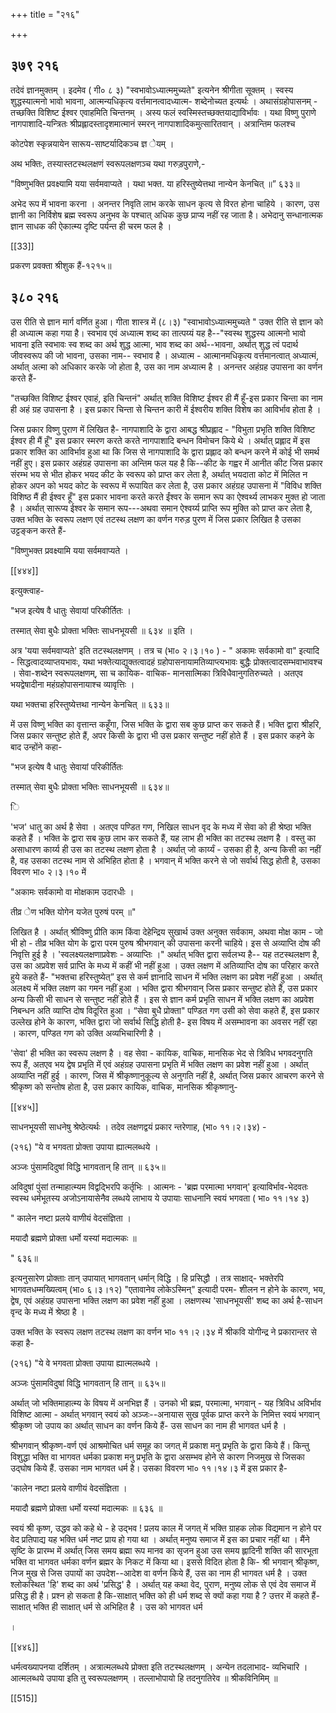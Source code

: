 +++
title = "२१६"

+++


## ३७९ २१६
तदेवं ज्ञानमुक्तम् । इदमेव ( गी० ८ ३) "स्वभावोऽध्यात्ममुच्यते" इत्यनेन श्रीगीता सूक्तम् । स्वस्य शुद्धस्यात्मनो भावो भावना, आत्मन्यधिकृत्य वर्त्तमानत्वादध्यात्म- शब्देनोच्यत इत्यर्थः । अथासंग्रहोपासनम् - तच्छक्ति विशिष्ट ईश्वर एवाहमिति चिन्तनम् । अस्य फलं स्वस्मिस्तच्छक्तयाद्याविर्भावः । यथा विष्णु पुराणे नागपाशादि-यन्त्रितः श्रीप्रह्लादस्तादृशमात्मानं स्मरन् नागपाशादिकमुत्सारितवान् । अत्रान्तिम फलश्च 

कोटपेश स्कृन्नयायेन सारूय-साष्टर्यादिकञ्च ज्ञ ेयम् । 

अथ भक्तिः, तस्यास्तटस्थलक्षणं स्वरूपलक्षणञ्च यथा गरुड़पुराणे,- 

"विष्णुभक्ति प्रवक्ष्यामि यया सर्वमवाप्यते । यथा भक्त. या हरिस्तुष्येत्तथा नान्येन केनचित् ॥” ६३३॥ 

अभेद रूप में भावना करना । अनन्तर निवृति लाभ करके साधन कृत्य से विरत होना चाहिये । कारण, उस ज्ञानी का निर्विशेष ब्रह्म स्वरूप अनुभव के पश्चात् अधिक कुछ प्राप्य नहीं रह जाता है। अभेदानु सन्धानात्मक ज्ञान साधक की ऐकात्म्य दृष्टि पर्यन्त ही चरम फल है । 

[[33]]

प्रकरण प्रवक्ता श्रीशुक हैं-१२१५॥ 


## ३८० २१६
उस रीति से ज्ञान मार्ग वर्णित हुआ। गीता शास्त्र में (८।३) "स्वाभावोऽध्यात्ममुच्यते " उक्त रीति से ज्ञान को ही अध्यात्म कहा गया है। स्वभाव एवं अध्यात्म शब्द का तात्पय्यं यह है--"स्वस्थ शुद्धस्य आत्मनो भावो भावना इति स्वभावः स्व शब्द का अर्थ शुद्ध आत्मा, भाव शब्द का अर्थ--भावना, अर्थात् शुद्ध त्वं पदार्थ जीवस्वरूप की जो भावना, उसका नाम-- स्वभाव है । अध्यात्म - आत्मानमधिकृत्य वर्त्तमानत्वात् अध्यात्मं, अर्थात् अत्मा को अधिकार करके जो होता है, उस का नाम अध्यात्म है । अनन्तर अहंग्रह उपासना का वर्णन करते हैं- 

"तच्छक्ति विशिष्ट ईश्वर एवाहं, इति चिन्तनं" अर्थात् शक्ति विशिष्ट ईश्वर ही मैं हूँ-इस प्रकार चिन्ता का नाम ही अहं ग्रह उपासना है । इस प्रकार चिन्ता से चिन्तन कारी में ईश्वरीय शक्ति विशेष का आविर्भाव होता है । 

जिस प्रकार विष्णु पुराण में लिखित है- नागपाशादि के द्वारा आबद्ध श्रीप्रह्लाद - "विभुता प्रभृति शक्ति विशिष्ट ईश्वर ही मैं हूँ" इस प्रकार स्मरण करते करते नागपाशादि बन्धन विमोचन किये थे । अर्थात् प्रह्लाद में इस प्रकार शक्ति का आविर्भाव हुआ था कि जिस से नागपाशादि के द्वारा प्रह्लाद को बन्धन करने में कोई भी समर्थ नहीं हुए। इस प्रकार अहंग्रह उपासना का अन्तिम फल यह है कि--कीट के गह्वर में आनीत कीट जिस प्रकार संरम्भ भय से भीत होकर भयद कीट के स्वरूप को प्राप्त कर लेता है, अर्थात् भयदाता कोट में मिलित न होकर अपन को भयद कोट के स्वरूप में रूपायित कर लेता है, उस प्रकार अहंग्रह उपासना में "विविध शक्ति विशिष्ठ मैं ही ईश्वर हूँ" इस प्रकार भावना करते करते ईंश्वर के समान रूप का ऐश्वर्थ्य लाभकर मुक्त हो जाता है । अर्थात् सारूप्य ईश्वर के समान रूप---अथवा समान ऐश्वर्य्य प्राप्ति रूप मुक्ति को प्राप्त कर लेता है, उक्त भक्ति के स्वरूप लक्षण एवं तटस्थ लक्षण का वर्णन गरुड़ पुरण में जिस प्रकार लिखित है उसका उट्टङ्कन करते हैं- 

"विष्णुभक्त प्रवक्ष्यामि यया सर्वमवाप्यते । 

[[४४४]] 

इत्युक्त्वाह- 



"भज इत्येष वै धातुः सेवायां परिकीर्तितः । 

तस्मात् सेवा बुधैः प्रोक्ता भक्तिः साधनभूयसी ॥ ६३४ ॥ इति । 

अत्र 'यया सर्वमवाप्यते' इति तटस्थलक्षणम् । तत्र च (भा० २।३।१० ) - " अकामः सर्वकामो वा" इत्यादि - सिद्धत्वादव्याप्तयभावः, यथा भक्तेत्याद्युक्तत्वादहं ग्रहोपासनायामतिव्याप्त्यभावः बुद्धैः प्रोक्तत्वादसम्भवाभावश्च । सेवा-शब्देन स्वरूपलक्षणम्, सा च कायिक- वाचिक- मानसात्मिका त्रिविधैवानुगतिरुच्यते । अतएव भयद्वेषादीना महंग्रहोपासनायाश्च व्यावृत्तिः । 

यथा भक्तचा हरिस्तुष्येत्तथा नान्येन केनचित् ॥ ६३३॥ 

में उस विष्णु भक्ति का वृत्तान्त कहूँगा, जिस भक्ति के द्वारा सब कुछ प्राप्त कर सकते हैं। भक्ति द्वारा श्रीहरि, जिस प्रकार सन्तुष्ट होते हैं, अपर किसी के द्वारा भी उस प्रकार सन्तुष्ट नहीं होते हैं । इस प्रकार कहने के बाद उन्होंने कहा- 

"भज इत्येष वै धातुः सेवायां परिकीर्तितः 

तस्मात् सेवा बुधैः प्रोक्ता भक्तिः साधनभूयसी ॥ ६३४॥ 

ि 

'भज' धातु का अर्थ है सेवा । अतएव पण्डित गण, निखिल साधन वृद के मध्य में सेवा को ही श्रेष्ठा भक्ति कहते हैं । भक्ति के द्वारा सब कुछ लाभ कर सकते हैं, यह लाभ ही भक्ति का तटस्थ लक्षण है । वस्तु का असाधारण कार्य्य ही उस का तटस्थ लक्षण होता है । अर्थात् जो कार्य्यं - उसका ही है, अन्य किसी का नहीं है, वह उसका तटस्थ नाम से अभिहित होता है । भगवान् में भक्ति करने से जो सर्वार्थ सिद्ध होती है, उसका विवरण भा० २।३।१० में 

"अकामः सर्वकामो वा मोक्षकाम उदारधीः । 

तीव्र ेण भक्ति योगेन यजेत पुरुषं परम् ॥" 

लिखित है । अर्थात् श्रीविष्णु प्रीति काम किंवा देहेन्द्रिय सुखार्थ उक्त अनुक्त सर्वकाम, अथवा मोक्ष काम - जो भी हो - तीव्र भक्ति योग के द्वारा परम पुरुष श्रीभगवान् की उपासना करनी चाहिये। इस से अव्याप्ति दोष की निवृत्ति हुई है । 'स्वलक्ष्यलक्षणाप्रवेशः - अव्याप्तिः ।" अर्थात् भक्ति द्वारा सर्वलभ्य है-- यह तटस्थलक्षण है, उस का अप्रवेश सर्व प्राप्ति के मध्य में कहीं भी नहीं हुआ । उक्त लक्षण में अतिव्याप्ति दोष का परिहार करते हुये कहते हैं- "भक्तचा हरिस्तुष्येत्” इस से कर्म ज्ञानादि साधन में भक्ति लक्षण का प्रवेश नहीं हुआ । अर्थात् अलक्ष्य में भक्ति लक्षण का गमन नहीं हुआ । भक्ति द्वारा श्रीभगवान् जिस प्रकार सन्तुष्ट होते हैं, उस प्रकार अन्य किसी भी साधन से सन्तुष्ट नहीं होते हैं । इस से ज्ञान कर्म प्रभृति साधन में भक्ति लक्षण का अप्रवेश निबन्धन अति व्याप्ति दोष विदूरित हुआ । “सेवा बुधै प्रोक्ता" पण्डित गण उसी को सेवा कहते हैं, इस प्रकार उल्लेख होने के कारण, भक्ति द्वारा जो सर्वार्थ सिद्धि होती है- इस विषय में असम्भावना का अवसर नहीं रहा । कारण, पण्डित गण को उक्ति अव्यभिचारिणी है । 

'सेवा' ही भक्ति का स्वरूप लक्षण है । वह सेवा - कायिक, वाचिक, मानसिक भेद से त्रिविध भगवदनुगति रूप हैं, अतएव भय द्वेष प्रभृति में एवं अहंग्रह उपासना प्रभृति में भक्ति लक्षण का प्रवेश नहीं हुआ । अर्थात् अव्याप्ति नहीं हुई । कारण, जिस में श्रीकृष्णानुकूल्य से अनुगति नहीं है, अर्थात् जिस प्रकार आचरण करने से श्रीकृष्ण को सन्तोष होता है, उस प्रकार कायिक, वाचिक, मानसिक श्रीकृष्णानु- 



[[४४५]]

साधनभूयसी साधनेषु श्रेष्ठेत्यर्थः । तदेव लक्षणद्वयं प्रकार न्तरेणाह, (भा० ११।२।३४) - 

(२१६) "ये व भगवता प्रोक्ता उपाया ह्यात्मलब्धये । 

अञ्जः पुंसामदिदुषां विद्धि भागवतान् हि तान् ॥ ६३५॥ 

अविदुषां पुंसां तन्माहात्म्यम विद्वद्भिरपि कर्तृभिः । आत्मनः - 'ब्रह्म परमात्मा भगवान्' इत्याविर्भाव-भेदवतः स्वस्थ धर्मभूतस्य अजोऽनायासेनैव लब्धये लाभाय ये उपायाः साधनानि स्वयं भगवता ( भा० ११।१४ ३) 

" कालेन नष्टा प्रलये वाणीयं वेदसंज्ञिता । 

मयादौ ब्रह्मणे प्रोक्ता धर्मो यस्यां मदात्मकः ॥ 

" ६३६॥ 

इत्यनुसारेण प्रोक्ताः तान् उपायात् भागवतान् धर्मान् विद्धि । हि प्रसिद्धौ । तत्र साक्षाद्- भक्तेरपि भागवतधम्मख्यित्वम् (भा० ६।३।१२) "एतावानेव लोकेऽस्मिन्" इत्यादी परम- शीलन न होने के कारण, भय, द्वेष, एवं अहंग्रह उपासना भक्ति लक्षण का प्रवेश नहीं हुआ । लक्षणस्थ 'साधनभूयसी' शब्द का अर्थ है-साधन वृन्द के मध्य में श्रेष्ठा है । 

उक्त भक्ति के स्वरूप लक्षण तटस्थ लक्षण का वर्णन भा० ११।२।३४ में श्रीकवि योगीन्द्र ने प्रकारान्तर से कहा है- 

(२१६) "ये वे भगवता प्रोक्ता उपाया ह्यात्मलब्धये । 

अञ्जः पुंसामविदुषां विद्धि भागवतान् हि तान् ॥ ६३५॥ 

अर्थात् जो भक्तिमाहात्म्य के विषय में अनभिज्ञ हैं । उनको भी ब्रह्म, परमात्मा, भगवान् - यह त्रिविध अविर्भाव विशिष्ट आत्मा - अर्थात् भगवान् स्वयं को अञ्जः--अनायास सुख पूर्वक प्राप्त करने के निमित्त स्वयं भगवान् श्रीकृष्ण जो उपाय का अर्थात् साधन का वर्णन किये हैं- उस साधन का नाम ही भागवत धर्म है । 

श्रीभगवान् श्रीकृष्ण-वर्ण एवं आश्रमोचित धर्म समूह का जगत् में प्रकाश मनु प्रभृति के द्वारा किये हैं। किन्तु विशुद्धा भक्ति वा भागवत धर्मका प्रकाश मनु प्रभृति के द्वारा असम्भव होने से कारण निजमुख से जिसका उद्घोष किये हैं. उसका नाम भागवत धर्म है। उसका विवरण भा० ११।१४।३ में इस प्रकार है- 

'कालेन नष्टा प्रलये वाणीयं वेदसंज्ञिता । 

मयादौ ब्रह्मणे प्रोक्ता धर्मो यस्यां मदात्मकः ॥ ६३६ ॥ 

स्वयं श्री कृष्ण, उद्धव को कहे थे - हे उद्भव ! प्रलय काल में जगत् में भक्ति ग्राहक लोक विद्यमान न होने पर वेद प्रतिपाद्य यह भक्ति धर्म नष्ट प्राय हो गया था । अर्थात् मनुष्य समाज में इस का प्रचार नहीं था । मैंने सृष्टि के प्रारम्भ में अर्थात् जिस समय ब्रह्मा रूप मानव का सृजन हुआ उस समय ह्लादिनी शक्ति की सारभूता भक्ति वा भागवत धर्मका वर्णन ब्रह्मर के निकट में किया था। इससे विदित होता है कि- श्री भगवान् श्रीकृष्ण, निज मुख से जिस उपायों का उपदेश--आदेश वा वर्णन किये हैं, उस का नाम ही भागवत धर्म है । उक्त श्लोकस्थित 'हि' शब्द का अर्थ 'प्रसिद्ध' है । अर्थात् यह कथा वेद, पुराण, मनुष्य लोक से एवं देव समाज में प्रसिद्ध ही है। प्रश्न हो सकता है कि-साक्षात् भक्ति को ही धर्म शब्द से क्यों कहा गया है ? उत्तर में कहते हैं- साक्षात् भक्ति ही साक्षात् धर्म से अभिहित है । उस को भागवत धर्म 

। 

[[४४६]] 

धर्मत्वख्यापनया दर्शितम् । अत्रात्मलब्धये प्रोक्ता इति तटस्थलक्षणम् । अन्येन तदलाभाद- व्यभिचारि । आत्मलब्धये उपाया इति तु स्वरूपलक्षणम् । तल्लाभोपायो हि तदनुगतिरेव ॥ श्रीकविनिमिम् ॥ 

[[515]]
